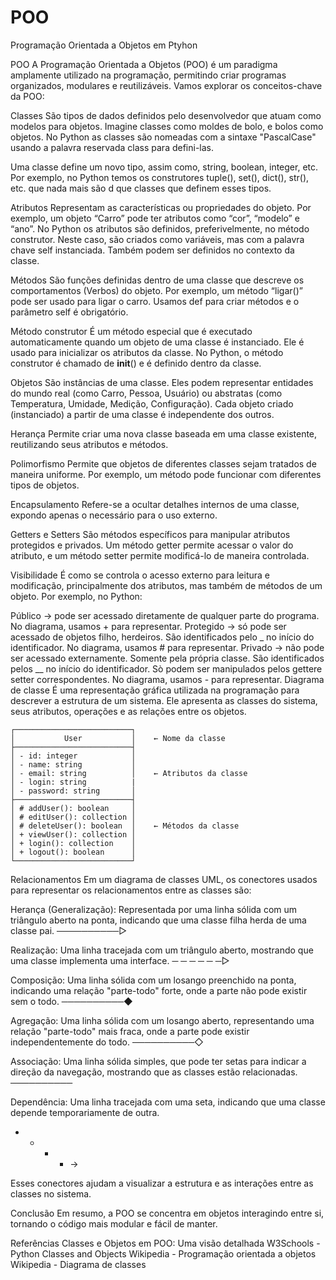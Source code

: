 # POO
 Programação Orientada a Objetos em Ptyhon


 POO
A Programação Orientada a Objetos (POO) é um paradigma amplamente utilizado na programação, permitindo criar programas organizados, modulares e reutilizáveis. Vamos explorar os conceitos-chave da POO:

Classes
São tipos de dados definidos pelo desenvolvedor que atuam como modelos para objetos. Imagine classes como moldes de bolo, e bolos como objetos. No Python as classes são nomeadas com a sintaxe "PascalCase" usando a palavra reservada class para defini-las.

Uma classe define um novo tipo, assim como, string, boolean, integer, etc. Por exemplo, no Python temos os construtores tuple(), set(), dict(), str(), etc. que nada mais são d que classes que definem esses tipos.

Atributos
Representam as características ou propriedades do objeto. Por exemplo, um objeto “Carro” pode ter atributos como “cor”, “modelo” e “ano”. No Python os atributos são definidos, preferivelmente, no método construtor. Neste caso, são criados como variáveis, mas com a palavra chave self instanciada. Também podem ser definidos no contexto da classe.

Métodos
São funções definidas dentro de uma classe que descreve os comportamentos (Verbos) do objeto. Por exemplo, um método “ligar()” pode ser usado para ligar o carro. Usamos def para criar métodos e o parâmetro self é obrigatório.

Método construtor
É um método especial que é executado automaticamente quando um objeto de uma classe é instanciado. Ele é usado para inicializar os atributos da classe. No Python, o método construtor é chamado de __init__() e é definido dentro da classe.

Objetos
São instâncias de uma classe. Eles podem representar entidades do mundo real (como Carro, Pessoa, Usuário) ou abstratas (como Temperatura, Umidade, Medição, Configuração). Cada objeto criado (instanciado) a partir de uma classe é independente dos outros.

Herança
Permite criar uma nova classe baseada em uma classe existente, reutilizando seus atributos e métodos.

Polimorfismo
Permite que objetos de diferentes classes sejam tratados de maneira uniforme. Por exemplo, um método pode funcionar com diferentes tipos de objetos.

Encapsulamento
Refere-se a ocultar detalhes internos de uma classe, expondo apenas o necessário para o uso externo.

Getters e Setters
São métodos específicos para manipular atributos protegidos e privados. Um método getter permite acessar o valor do atributo, e um método setter permite modificá-lo de maneira controlada.

Visibilidade
É como se controla o acesso externo para leitura e modificação, principalmente dos atributos, mas também de métodos de um objeto. Por exemplo, no Python:

Público → pode ser acessado diretamente de qualquer parte do programa. No diagrama, usamos + para representar.
Protegido → só pode ser acessado de objetos filho, herdeiros. São identificados pelo _ no início do identificador. No diagrama, usamos # para representar.
Privado → não pode ser acessado externamente. Somente pela própria classe. São identificados pelos __ no início do identificador. Sò podem ser manipulados pelos gettere setter correspondentes. No diagrama, usamos - para representar.
Diagrama de classe
É uma representação gráfica utilizada na programação para descrever a estrutura de um sistema. Ele apresenta as classes do sistema, seus atributos, operações e as relações entre os objetos.

    ┌──────────────────────────┐
    │           User           │    ← Nome da classe
    ├──────────────────────────┤
    │ - id: integer            │
    │ - name: string           │
    │ - email: string          │    ← Atributos da classe
    │ - login: string          |
    │ - password: string       │
    ├──────────────────────────┤
    │ # addUser(): boolean     │
    │ # editUser(): collection │
    │ # deleteUser(): boolean  │    ← Métodos da classe
    │ + viewUser(): collection │
    │ + login(): collection    │
    │ + logout(): boolean      │
    └──────────────────────────┘
Relacionamentos
Em um diagrama de classes UML, os conectores usados para representar os relacionamentos entre as classes são:

Herança (Generalização): Representada por uma linha sólida com um triângulo aberto na ponta, indicando que uma classe filha herda de uma classe pai.
──────────▷

Realização: Uma linha tracejada com um triângulo aberto, mostrando que uma classe implementa uma interface.
─ ─ ─ ─ ─ ─▷

Composição: Uma linha sólida com um losango preenchido na ponta, indicando uma relação "parte-todo" forte, onde a parte não pode existir sem o todo.
──────────◆

Agregação: Uma linha sólida com um losango aberto, representando uma relação "parte-todo" mais fraca, onde a parte pode existir independentemente do todo.
──────────◇

Associação: Uma linha sólida simples, que pode ter setas para indicar a direção da navegação, mostrando que as classes estão relacionadas.
──────────

Dependência: Uma linha tracejada com uma seta, indicando que uma classe depende temporariamente de outra.
- - - - ->

Esses conectores ajudam a visualizar a estrutura e as interações entre as classes no sistema.

Conclusão
Em resumo, a POO se concentra em objetos interagindo entre si, tornando o código mais modular e fácil de manter.

Referências
Classes e Objetos em POO: Uma visão detalhada
W3Schools - Python Classes and Objects
Wikipedia - Programação orientada a objetos
Wikipedia - Diagrama de classes
